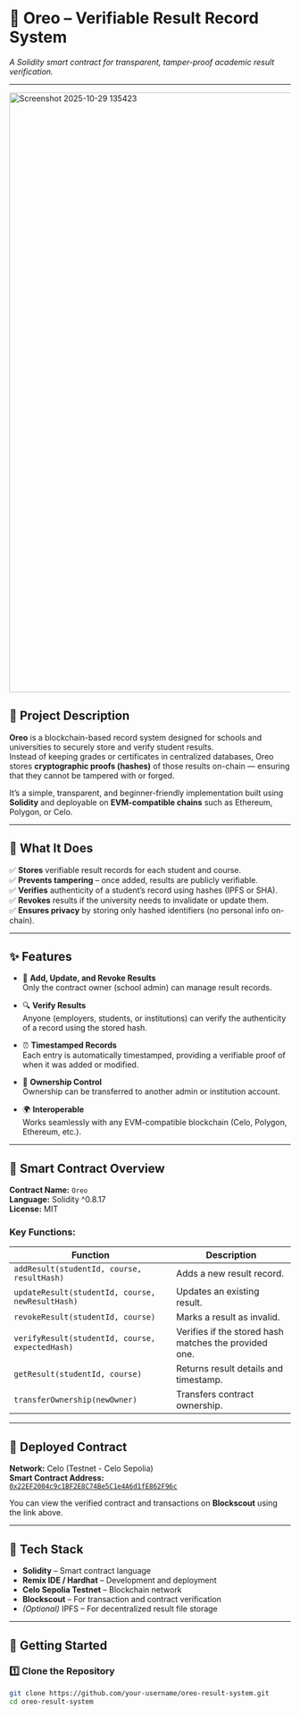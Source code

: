 # 🍪 Oreo – Verifiable Result Record System  
*A Solidity smart contract for transparent, tamper-proof academic result verification.*

---
<img width="1914" height="1073" alt="Screenshot 2025-10-29 135423" src="https://github.com/user-attachments/assets/649b7e66-2680-4754-b07a-1387470914fe" />

## 📖 Project Description

**Oreo** is a blockchain-based record system designed for schools and universities to securely store and verify student results.  
Instead of keeping grades or certificates in centralized databases, Oreo stores **cryptographic proofs (hashes)** of those results on-chain — ensuring that they cannot be tampered with or forged.

It’s a simple, transparent, and beginner-friendly implementation built using **Solidity** and deployable on **EVM-compatible chains** such as Ethereum, Polygon, or Celo.

---

## 🎯 What It Does

✅ **Stores** verifiable result records for each student and course.  
✅ **Prevents tampering** – once added, results are publicly verifiable.  
✅ **Verifies** authenticity of a student’s record using hashes (IPFS or SHA).  
✅ **Revokes** results if the university needs to invalidate or update them.  
✅ **Ensures privacy** by storing only hashed identifiers (no personal info on-chain).  

---

## ✨ Features

- 🧾 **Add, Update, and Revoke Results**  
  Only the contract owner (school admin) can manage result records.

- 🔍 **Verify Results**  
  Anyone (employers, students, or institutions) can verify the authenticity of a record using the stored hash.

- ⏰ **Timestamped Records**  
  Each entry is automatically timestamped, providing a verifiable proof of when it was added or modified.

- 🔐 **Ownership Control**  
  Ownership can be transferred to another admin or institution account.

- 🌍 **Interoperable**  
  Works seamlessly with any EVM-compatible blockchain (Celo, Polygon, Ethereum, etc.).

---

## 🧠 Smart Contract Overview

**Contract Name:** `Oreo`  
**Language:** Solidity ^0.8.17  
**License:** MIT  

### Key Functions:
| Function | Description |
|-----------|-------------|
| `addResult(studentId, course, resultHash)` | Adds a new result record. |
| `updateResult(studentId, course, newResultHash)` | Updates an existing result. |
| `revokeResult(studentId, course)` | Marks a result as invalid. |
| `verifyResult(studentId, course, expectedHash)` | Verifies if the stored hash matches the provided one. |
| `getResult(studentId, course)` | Returns result details and timestamp. |
| `transferOwnership(newOwner)` | Transfers contract ownership. |

---

## 🔗 Deployed Contract

**Network:** Celo (Testnet - Celo Sepolia)  
**Smart Contract Address:**  
[`0x22EF2004c9c1BF2E8C74Be5C1e4A6d1fE862F96c`](https://celo-sepolia.blockscout.com/address/0x22EF2004c9c1BF2E8C74Be5C1e4A6d1fE862F96c)

You can view the verified contract and transactions on **Blockscout** using the link above.

---

## 🧩 Tech Stack

- **Solidity** – Smart contract language  
- **Remix IDE / Hardhat** – Development and deployment  
- **Celo Sepolia Testnet** – Blockchain network  
- **Blockscout** – For transaction and contract verification  
- *(Optional)* IPFS – For decentralized result file storage

---

## 🚀 Getting Started

### 1️⃣ Clone the Repository
```bash
git clone https://github.com/your-username/oreo-result-system.git
cd oreo-result-system

